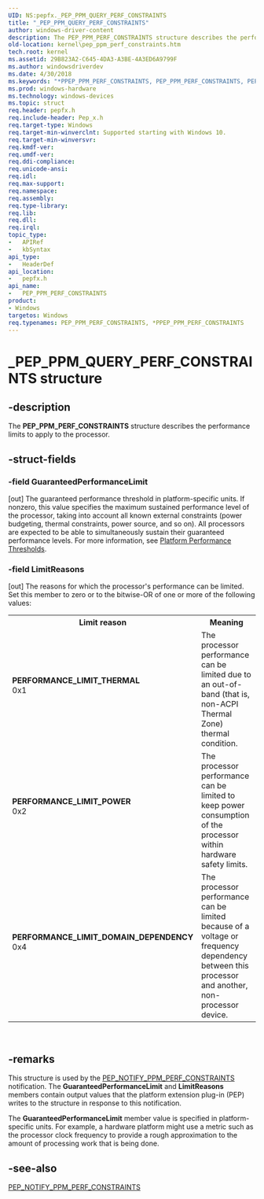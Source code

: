 ```yaml
---
UID: NS:pepfx._PEP_PPM_QUERY_PERF_CONSTRAINTS
title: "_PEP_PPM_QUERY_PERF_CONSTRAINTS"
author: windows-driver-content
description: The PEP_PPM_PERF_CONSTRAINTS structure describes the performance limits to apply to the processor.
old-location: kernel\pep_ppm_perf_constraints.htm
tech.root: kernel
ms.assetid: 29B823A2-C645-4DA3-A3BE-4A3ED6A9799F
ms.author: windowsdriverdev
ms.date: 4/30/2018
ms.keywords: "*PPEP_PPM_PERF_CONSTRAINTS, PEP_PPM_PERF_CONSTRAINTS, PEP_PPM_PERF_CONSTRAINTS structure [Kernel-Mode Driver Architecture], PERFORMANCE_LIMIT_DOMAIN_DEPENDENCY, PERFORMANCE_LIMIT_POWER, PERFORMANCE_LIMIT_THERMAL, PPEP_PPM_PERF_CONSTRAINTS, PPEP_PPM_PERF_CONSTRAINTS structure pointer [Kernel-Mode Driver Architecture], _PEP_PPM_QUERY_PERF_CONSTRAINTS, kernel.pep_ppm_perf_constraints, pepfx/PEP_PPM_PERF_CONSTRAINTS, pepfx/PPEP_PPM_PERF_CONSTRAINTS"
ms.prod: windows-hardware
ms.technology: windows-devices
ms.topic: struct
req.header: pepfx.h
req.include-header: Pep_x.h
req.target-type: Windows
req.target-min-winverclnt: Supported starting with Windows 10.
req.target-min-winversvr: 
req.kmdf-ver: 
req.umdf-ver: 
req.ddi-compliance: 
req.unicode-ansi: 
req.idl: 
req.max-support: 
req.namespace: 
req.assembly: 
req.type-library: 
req.lib: 
req.dll: 
req.irql: 
topic_type:
-	APIRef
-	kbSyntax
api_type:
-	HeaderDef
api_location:
-	pepfx.h
api_name:
-	PEP_PPM_PERF_CONSTRAINTS
product:
- Windows
targetos: Windows
req.typenames: PEP_PPM_PERF_CONSTRAINTS, *PPEP_PPM_PERF_CONSTRAINTS
---
```


# _PEP_PPM_QUERY_PERF_CONSTRAINTS structure


## -description


The <b>PEP_PPM_PERF_CONSTRAINTS</b> structure describes the performance limits to apply to the processor.


## -struct-fields




### -field GuaranteedPerformanceLimit

[out] The guaranteed performance threshold in platform-specific units. If nonzero, this value specifies the maximum sustained performance level of the processor, taking into account all known external constraints (power budgeting, thermal constraints, power source, and so on). All processors are expected to be able to simultaneously sustain their guaranteed performance levels. For more information, see <a href="https://msdn.microsoft.com/library/windows/hardware/mt629132">Platform Performance Thresholds</a>.


### -field LimitReasons

[out] The reasons for which the processor's performance can be limited. Set this member to zero or to the bitwise-OR of one or more of the following values:

<table>
<tr>
<th>Limit reason</th>
<th>Meaning</th>
</tr>
<tr>
<td width="40%"><a id="PERFORMANCE_LIMIT_THERMAL"></a><a id="performance_limit_thermal"></a><dl>
<dt><b>PERFORMANCE_LIMIT_THERMAL</b></dt>
<dt>0x1</dt>
</dl>
</td>
<td width="60%">
The processor performance can be limited due to an out-of-band (that is, non-ACPI Thermal Zone) thermal condition.

</td>
</tr>
<tr>
<td width="40%"><a id="PERFORMANCE_LIMIT_POWER"></a><a id="performance_limit_power"></a><dl>
<dt><b>PERFORMANCE_LIMIT_POWER</b></dt>
<dt>0x2</dt>
</dl>
</td>
<td width="60%">
The processor performance can be limited to keep power consumption of the processor within hardware safety limits.

</td>
</tr>
<tr>
<td width="40%"><a id="PERFORMANCE_LIMIT_DOMAIN_DEPENDENCY"></a><a id="performance_limit_domain_dependency"></a><dl>
<dt><b>PERFORMANCE_LIMIT_DOMAIN_DEPENDENCY</b></dt>
<dt>0x4</dt>
</dl>
</td>
<td width="60%">
The processor performance can be limited because of a voltage or frequency dependency between this processor and another, non-processor device.

</td>
</tr>
</table>
 


## -remarks



This structure is used by the <a href="https://msdn.microsoft.com/en-us/library/windows/hardware/mt186815">PEP_NOTIFY_PPM_PERF_CONSTRAINTS</a> notification. The <b>GuaranteedPerformanceLimit</b> and <b>LimitReasons</b> members contain output values that the platform extension plug-in (PEP) writes to the structure in response to this notification.

The <b>GuaranteedPerformanceLimit</b> member value is specified in platform-specific units. For example, a hardware platform might use a metric such as the processor clock frequency to provide a rough approximation to the amount of processing work that is being done. 




## -see-also




<a href="https://msdn.microsoft.com/en-us/library/windows/hardware/mt186815">PEP_NOTIFY_PPM_PERF_CONSTRAINTS</a>
 

 

